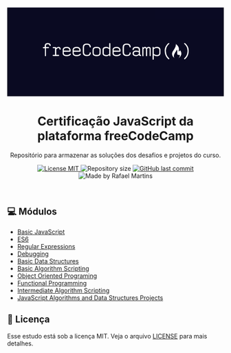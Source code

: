 <h1 align="center">
<br>
  <img src="freeCodeCamp-logo.png" alt="freeCodeCamp" >
<br>
<br>
Certificação JavaScript da plataforma freeCodeCamp
</h1>

<p align="center">Repositório para armazenar as soluções dos desafios e projetos do curso.</p>

<p align="center">
  <a href="https://opensource.org/licenses/MIT">
    <img src="https://img.shields.io/badge/License-MIT-0a0a22" alt="License MIT">
  </a>
  <img alt="Repository size" src="https://img.shields.io/github/repo-size/martins-rafael/freeCodeCamp-JavaScript-Algorithms-and-Data-Structures-Certification?color=0a0a22">
  <a href="https://github.com/martins-rafael/freeCodeCamp-JavaScript-Algorithms-and-Data-Structures-Certification/commits/master">
    <img alt="GitHub last commit" src="https://img.shields.io/github/last-commit/martins-rafael/freeCodeCamp-JavaScript-Algorithms-and-Data-Structures-Certification?color=0a0a22">
  </a>
  <img src="https://img.shields.io/badge/made%20by-Rafael%20Martins-0a0a22" alt="Made by Rafael Martins">
</p>

<br>

## :computer: Módulos
- [Basic JavaScript](01-basic-javascript)
- [ES6](02-es6)
- [Regular Expressions](03-regular-expressions)
- [Debugging](04-debugging)
- [Basic Data Structures](05-basic-data-structures)
- [Basic Algorithm Scripting](06-basic-algorithm-scripting)
- [Object Oriented Programing](07-object-oriented-programing)
- [Functional Programming](08-functional-programming)
- [Intermediate Algorithm Scripting](09-intermediate-algorithm-scripting)
- [JavaScript Algorithms and Data Structures Projects](10-javaScript-algorithms-and-data-structures-projects)

## :memo: Licença

Esse estudo está sob a licença MIT. Veja o arquivo [LICENSE](/LICENSE) para mais detalhes.
